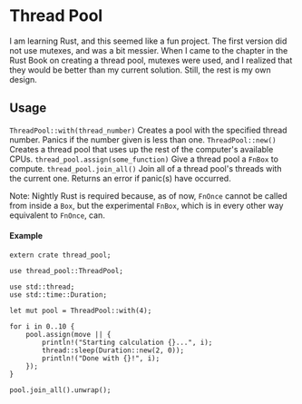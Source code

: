 # Thread Pool
I am learning Rust, and this seemed like a fun project. The first version did not use mutexes, and was a bit messier. When I came to the chapter in the Rust Book on creating a thread pool, mutexes were used, and I realized that they would be better than my current solution. Still, the rest is my own design.

## Usage
`ThreadPool::with(thread_number)` Creates a pool with the specified thread number. Panics if the number given is less than one.
`ThreadPool::new()` Creates a thread pool that uses up the rest of the computer's available CPUs.
`thread_pool.assign(some_function)` Give a thread pool a `FnBox` to compute.
`thread_pool.join_all()` Join all of a thread pool's threads with the current one. Returns an error if panic(s) have occurred.

Note: Nightly Rust is required because, as of now, `FnOnce` cannot be called from inside a `Box`, but the experimental `FnBox`, which is in every other way equivalent to `FnOnce`, can.
#### Example
```
extern crate thread_pool;

use thread_pool::ThreadPool;

use std::thread;
use std::time::Duration;

let mut pool = ThreadPool::with(4);

for i in 0..10 {
    pool.assign(move || {
        println!("Starting calculation {}...", i);
        thread::sleep(Duration::new(2, 0));
        println!("Done with {}!", i);
    });
}

pool.join_all().unwrap();
```
